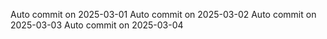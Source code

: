 
Auto commit on 2025-03-01
Auto commit on 2025-03-02
Auto commit on 2025-03-03
Auto commit on 2025-03-04

